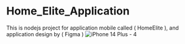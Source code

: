 # Home_Elite_Application
This is nodejs project for application mobile called ( HomeElite ),
and application design by ( Figma )
![iPhone 14 Plus - 4](https://github.com/user-attachments/assets/4134f36f-db62-4a09-b14b-37f573119c98)
